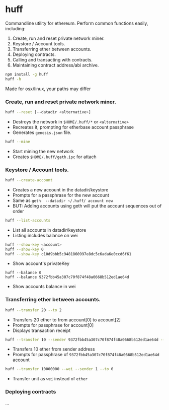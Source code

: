 # huff

Commandline utility for ethereum. Perform common functions easily, including:

1. Create, run and reset private network miner.
2. Keystore / Account tools.
3. Transferring ether between accounts.
4. Deploying contracts.
5. Calling and transacting with contracts.
6. Maintaining contract address/abi archive.

```bash
npm install -g huff
huff -h
```

Made for osx/linux, your paths may differ


### Create, run and reset private network miner.

```bash
huff --reset [--datadir <alternative>]
```
* Destroys the network in `$HOME/.huff/*` or `<alternative>`
* Recreates it, prompting for etherbase account passphrase
* Generates `genesis.json` file.

```bash
huff --mine
```
* Start mining the new network
* Creates `$HOME/.huff/geth.ipc` for attach


### Keystore / Account tools.

```bash
huff --create-account
```
* Creates a new account in the datadir/keystore
* Prompts for a passphrase for the new account
* Same as `geth  --datadir ~/.huff/ account new`
* BUT: Adding accounts using geth will put the account sequences out of order

```bash
huff --list-accounts
```
* List all accounts in datadir/keystore
* Listing includes balance on wei

```bash
huff --show-key <account>
huff --show-key 0
huff --show-key c10d9bbb5c9481860997e8dc5c6ada6e0ccd6f61
```
* Show account's privateKey

```
huff --balance 0
huff --balance 9372fbb45a307c70f874f48a0668b512ed1ae64d
```
* Show accounts balance in wei

### Transferring ether between accounts.

```bash
huff --transfer 20 --to 2
```
* Transfers 20 ether to from account[0] to account[2]
* Prompts for passphrase for account[0]
* Displays transaction receipt

```bash
huff --transfer 10 --sender 9372fbb45a307c70f874f48a0668b512ed1ae64d --to 02a82e3e3fb4e2afb01971556373fa0e03898c79
```
* Transfers 10 ether from sender address
* Prompts for passphrase of `9372fbb45a307c70f874f48a0668b512ed1ae64d` account

```bash
huff --transfer 10000000 --wei --sender 1 --to 0
```
* Transfer unit as `wei` instead of `ether` 

### Deploying contracts

...
